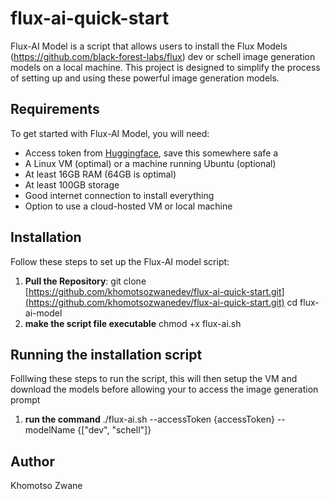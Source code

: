 # flux-ai-quick-start

Flux-AI Model is a script that allows users to install the Flux Models (https://github.com/black-forest-labs/flux) dev or schell image generation models on a local machine. This project is designed to simplify the process of setting up and using these powerful image generation models.

## Requirements

To get started with Flux-AI Model, you will need:

- Access token from [Huggingface](https://huggingface.co/settings/tokens), save this somewhere safe a
- A Linux VM (optimal) or a machine running Ubuntu (optional)
- At least 16GB RAM (64GB is optimal)
- At least 100GB storage
- Good internet connection to install everything
- Option to use a cloud-hosted VM or local machine

## Installation

Follow these steps to set up the Flux-AI model script:

1. **Pull the Repository**:
   git clone [https://github.com/khomotsozwanedev/flux-ai-quick-start.git](https://github.com/khomotsozwanedev/flux-ai-quick-start.git)
   cd flux-ai-model
2. **make the script file executable**
   chmod +x flux-ai.sh

## Running the installation script

Folllwing these steps to run the script, this will then setup the VM and download the models before allowing your to access the image generation prompt

1. **run the command**
   ./flux-ai.sh --accessToken {accessToken} --modelName {["dev", "schell"]}


## Author
Khomotso Zwane
